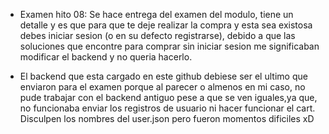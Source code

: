 - Examen hito 08: Se hace entrega del examen del modulo, tiene un detalle y es que para que te deje realizar la compra y esta sea existosa debes iniciar sesion (o en su defecto registrarse), debido a que las soluciones que encontre para comprar sin iniciar sesion me significaban modificar el backend y no queria hacerlo.

- El backend que esta cargado en este github debiese ser el ultimo que enviaron para el examen porque al parecer o almenos en mi caso, no pude trabajar con el backend antiguo pese a que se ven iguales,ya que, no funcionaba enviar los registros de usuario ni hacer funcionar el cart. 
Disculpen los nombres del user.json pero fueron momentos dificiles xD
